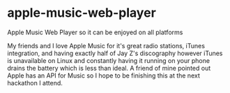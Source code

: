 # apple-music-web-player
Apple Music Web Player so it can be enjoyed on all platforms


My friends and I love Apple Music for it's great radio stations, iTunes integration, and having exactly half of Jay Z's discography however iTunes is unavailable on Linux and constantly having it running on your phone drains the battery which is less than ideal. A friend of mine pointed out Apple has an API for Music so I hope to be finishing this at the next hackathon I attend.
